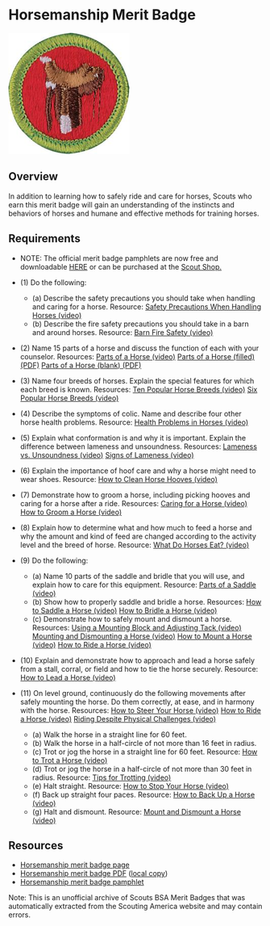 

# Horsemanship Merit Badge

![Horsemanship Merit Badge](images/horsemanship-merit-badge.jpg)

## Overview



In addition to learning how to safely ride and care for horses, Scouts who earn this merit badge will gain an understanding of the instincts and behaviors of horses and humane and effective methods for training horses.

## Requirements

* NOTE:  The official merit badge pamphlets are now free and downloadable  [HERE](https://filestore.scouting.org/filestore/Merit_Badge_ReqandRes/Pamphlets/Horsemanship.pdf) or can be purchased at the [Scout Shop.](https://www.scoutshop.org/)
* (1) Do the following:
    * (a) Describe the safety precautions you should take when handling and caring for a horse. Resource: [Safety Precautions When Handling Horses (video)](https://youtu.be/B5KeqtLZoUA?si=FD2BQR4jCnU4E6OS)
    * (b) Describe the fire safety precautions you should take in a barn and around horses. Resource: [Barn Fire Safety (video)](https://youtu.be/w-05f23oJVA)


* (2) Name 15 parts of a horse and discuss the function of each with your counselor. Resources: [Parts of a Horse (video)](https://youtu.be/y369q1jh8HQ)  [Parts of a Horse (filled) (PDF)](https://filestore.scouting.org/filestore/Merit_Badge_ReqandRes/Requirement%20Resources/Horsemanship/Parts%20of%20a%20Horse.jpg)  [Parts of a Horse (blank) (PDF)](https://filestore.scouting.org/filestore/Merit_Badge_ReqandRes/Requirement%20Resources/Horsemanship/Parts%20of%20a%20Horse%20-%20blank%20worksheet.pdf)
* (3) Name four breeds of horses. Explain the special features for which each breed is known. Resources: [Ten Popular Horse Breeds (video)](https://youtu.be/FiBBNX8WszQ)  [Six Popular Horse Breeds (video)](https://youtu.be/jwZj65SHdcw?si=hK8GTTDsRlUT5kAZ)
* (4) Describe the symptoms of colic. Name and describe four other horse health problems. Resource: [Health Problems in Horses (video)](https://youtu.be/_ZeUDXMmSXE?si=mw4HfkBBedTRvh5a)
* (5) Explain what conformation is and why it is important. Explain the difference between lameness and unsoundness. Resources: [Lameness vs. Unsoundness (video)](https://www.youtube.com/shorts/Ica4d4jK2eo)  [Signs of Lameness (video)](https://youtu.be/c9Mn9RP39lE?si=T2D88HPDsxFjWU8v)
* (6) Explain the importance of hoof care and why a horse might need to wear shoes. Resource: [How to Clean Horse Hooves (video)](https://youtu.be/whbZsicSv-k)
* (7) Demonstrate how to groom a horse, including picking hooves and caring for a horse after a ride. Resources: [Caring for a Horse (video)](https://youtu.be/fdGhd2phEHs)  [How to Groom a Horse (video)](https://youtu.be/9Leym8QeBM8)
* (8) Explain how to determine what and how much to feed a horse and why the amount and kind of feed are changed according to the activity level and the breed of horse. Resource: [What Do Horses Eat? (video)](https://youtu.be/AcgfzGhaoes)
* (9) Do the following:
    * (a) Name 10 parts of the saddle and bridle that you will use, and explain how to care for this equipment. Resource: [Parts of a Saddle (video)](https://www.youtube.com/watch?v=CXkV6LxGJF8)
    * (b) Show how to properly saddle and bridle a horse. Resources: [How to Saddle a Horse (video)](https://youtu.be/MZHl9zBHD10) [How to Bridle a Horse (video)](https://youtu.be/sI7A5aTFUnE)
    * (c) Demonstrate how to safely mount and dismount a horse. Resources: [Using a Mounting Block and Adjusting Tack (video)](https://youtu.be/a40XR220wd8?si=yAKM4J6yhQAYZufm) [Mounting and Dismounting a Horse (video)](https://youtu.be/p3T7tUwyNBg?si=Rnuup5QA8iw_DLlU) [How to Mount a Horse (video)](https://youtu.be/CafSxVC-1I8) [How to Ride a Horse  (video)](https://youtu.be/NC9Tr2hXfFk?si=-mIGi5Woskl7jBPn)


* (10) Explain and demonstrate how to approach and lead a horse safely from a stall, corral, or field and how to tie the horse securely. Resource: [How to Lead a Horse (video)](https://youtu.be/AsP38UPNHvI)
* (11) On level ground, continuously do the following movements after safely mounting the horse. Do them correctly, at ease, and in harmony with the horse. Resources: [How to Steer Your Horse (video)](https://youtu.be/uZ_5lxUyCdw)  [How to Ride a Horse (video)](https://youtu.be/fV7kuUrjutY)  [Riding Despite Physical Challenges (video)](https://youtu.be/oFy6FqQ_PXM?si=Qk7V2jJdKykcp9il)
    * (a) Walk the horse in a straight line for 60 feet.
    * (b) Walk the horse in a half-circle of not more than 16 feet in radius.
    * (c) Trot or jog the horse in a straight line for 60 feet. Resource: [How to Trot a Horse (video)](https://youtu.be/-3CMZSbQRgg)
    * (d) Trot or jog the horse in a half-circle of not more than 30 feet in radius. Resource: [Tips for Trotting (video)](https://youtu.be/KCSkmYEQxEg?si=ET5yK-3VM_Pjzae3)
    * (e) Halt straight. Resource: [How to Stop Your Horse (video)](https://youtu.be/GJ0Y_ZaCSmo)
    * (f) Back up straight four paces. Resource: [How to Back Up a Horse (video)](https://youtu.be/aolJGYfOZI0)
    * (g) Halt and dismount. Resource: [Mount and Dismount a Horse (video)](https://youtu.be/vBdXfiNXu7I?si=Cb12AYTlH2J_lbtg)




## Resources

- [Horsemanship merit badge page](https://www.scouting.org/merit-badges/horsemanship/)
- [Horsemanship merit badge PDF](https://filestore.scouting.org/filestore/Merit_Badge_ReqandRes/Pamphlets/Horsemanship.pdf) ([local copy](files/horsemanship-merit-badge.pdf))
- [Horsemanship merit badge pamphlet](https://www.scoutshop.org/horesemanship-merit-badge-pamphlet-662399.html)

Note: This is an unofficial archive of Scouts BSA Merit Badges that was automatically extracted from the Scouting America website and may contain errors.